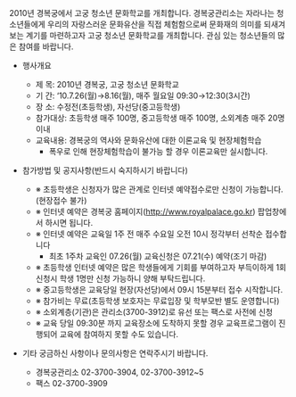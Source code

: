 2010년 경복궁에서 고궁 청소년 문화학교를 개최합니다. 경복궁관리소는 자라나는 청소년들에게 우리의 자랑스러운 문화유산을 직접 체험함으로써 문화재의 의미를 되새겨 보는 계기를 마련하고자 고궁 청소년 문화학교를 개최합니다. 관심 있는 청소년들의 많은 참여를 바랍니다.

- 행사개요
  - 제 목: 2010년 경복궁, 고궁 청소년 문화학교
  - 기 간: ‘10.7.26(월)→8.16(월), 매주 월요일 09:30→12:30(3시간)
  - 장 소: 수정전(초등학생), 자선당(중고등학생)
  - 참가대상: 초등학생 매주 100명, 중고등학생 매주 100명, 소외계층 매주 20명이내
  - 교육내용: 경복궁의 역사와 문화유산에 대한 이론교육 및 현장체험학습
    * 폭우로 인해 현장체험학습이 불가능 할 경우 이론교육만 실시합니다.

- 참가방법 및 공지사항(반드시 숙지하시기 바랍니다)
  - ※ 초등학생은 신청자가 많은 관계로 인터넷 예약접수로만 신청이 가능합니다.(현장접수 불가)
  - ※ 인터넷 예약은 경복궁 홈페이지(http://www.royalpalace.go.kr) 팝업창에서 하시면 됩니다.
  - ※ 인터넷 예약은 교육일 1주 전 매주 수요일 오전 10시 정각부터 선착순 접수합니다
    - 최초 1주차 교육인 07.26(월) 교육신청은 07.21(수) 예약(조기 마감)
  - ※ 초등학생 인터넷 예약은 많은 학생들에게 기회를 부여하고자 부득이하게 1회 신청시 학생 1명만 신청 가능하니 양해 부탁드립니다.
  - ※ 중고등학생은 교육당일 현장(자선당)에서 09시 15분부터 접수 시작합니다.
  - ※ 참가비는 무료(초등학생 보호자는 무료입장 및 학부모반 별도 운영합니다)
  - ※ 소외계층(기관)은 관리소(3700-3912)로 유선 또는 팩스로 사전에 신청
  - ※ 교육 당일 09:30분 까지 교육장소에 도착하지 못할 경우 교육프로그램이 진행되어 교육에 참여하지 못할 수도 있습니다.

- 기타 궁금하신 사항이나 문의사항은 연락주시기 바랍니다.
  - 경복궁관리소 02-3700-3904, 02-3700-3912~5
  - 팩스 02-3700-3909